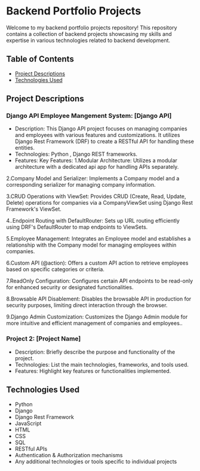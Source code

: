 # Backend Portfolio Projects

Welcome to my backend portfolio projects repository! This repository contains a collection of backend projects showcasing my skills and expertise in various technologies related to backend development.

## Table of Contents

- [Project Descriptions](#project-descriptions)
- [Technologies Used](#technologies-used)


## Project Descriptions

### Django API Employee Mangement System: [Django API]
- Description: This Django API project focuses on managing companies and employees with various features and customizations.
  It utilizes Django Rest Framework (DRF) to create a RESTful API for handling these entities.
- Technologies: Python , Django REST frameworks.
- Features: Key Features:
1.Modular Architecture:
Utilizes a modular architecture with a dedicated api app for handling APIs separately.

2.Company Model and Serializer:
Implements a Company model and a corresponding serializer for managing company information.

3.CRUD Operations with ViewSet:
Provides CRUD (Create, Read, Update, Delete) operations for companies via a CompanyViewSet using Django Rest Framework's ViewSet.

4..Endpoint Routing with DefaultRouter:
Sets up URL routing efficiently using DRF's DefaultRouter to map endpoints to ViewSets.

5.Employee Management:
Integrates an Employee model and establishes a relationship with the Company model for managing employees within companies.

6.Custom API (@action):
Offers a custom API action to retrieve employees based on specific categories or criteria.

7.ReadOnly Configuration:
Configures certain API endpoints to be read-only for enhanced security or designated functionalities.

8.Browsable API Disablement:
Disables the browsable API in production for security purposes, limiting direct interaction through the browser.

9.Django Admin Customization:
Customizes the Django Admin module for more intuitive and efficient management of companies and employees..

### Project 2: [Project Name]
- Description: Briefly describe the purpose and functionality of the project.
- Technologies: List the main technologies, frameworks, and tools used.
- Features: Highlight key features or functionalities implemented.



## Technologies Used

- Python
- Django 
- Django Rest Framework
- JavaScript
- HTML
- CSS
- SQL 
- RESTful APIs
- Authentication & Authorization mechanisms 
- Any additional technologies or tools specific to individual projects
